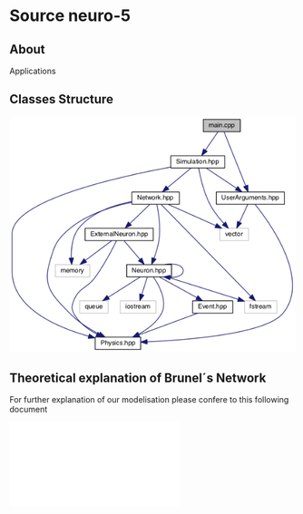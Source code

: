 # Source neuro-5

## About 

Applications 

## Classes Structure

![alt text](../doc/png/diagram_apps.png "Diagram of applications")

## Theoretical explanation of Brunel´s Network

For further explanation of our modelisation please confere to this following document

![alt text](../doc/equations.pdf "Brunel Network Model")

